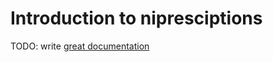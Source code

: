 # Introduction to nipresciptions

TODO: write [great documentation](http://jacobian.org/writing/what-to-write/)
